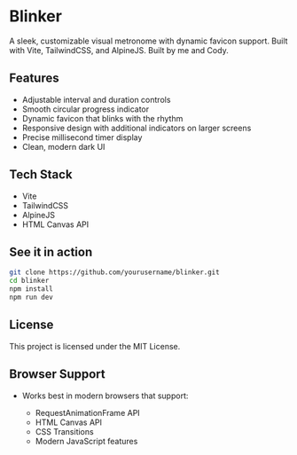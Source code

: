 # Blinker

A sleek, customizable visual metronome with dynamic favicon support. Built with Vite, TailwindCSS, and AlpineJS. Built by me and Cody.

## Features

- Adjustable interval and duration controls
- Smooth circular progress indicator
- Dynamic favicon that blinks with the rhythm
- Responsive design with additional indicators on larger screens
- Precise millisecond timer display
- Clean, modern dark UI

## Tech Stack

- Vite
- TailwindCSS
- AlpineJS
- HTML Canvas API

## See it in action

```bash
git clone https://github.com/yourusername/blinker.git
cd blinker
npm install
npm run dev
```

## License

This project is licensed under the MIT License.

## Browser Support

- Works best in modern browsers that support:

  - RequestAnimationFrame API
  - HTML Canvas API
  - CSS Transitions
  - Modern JavaScript features
